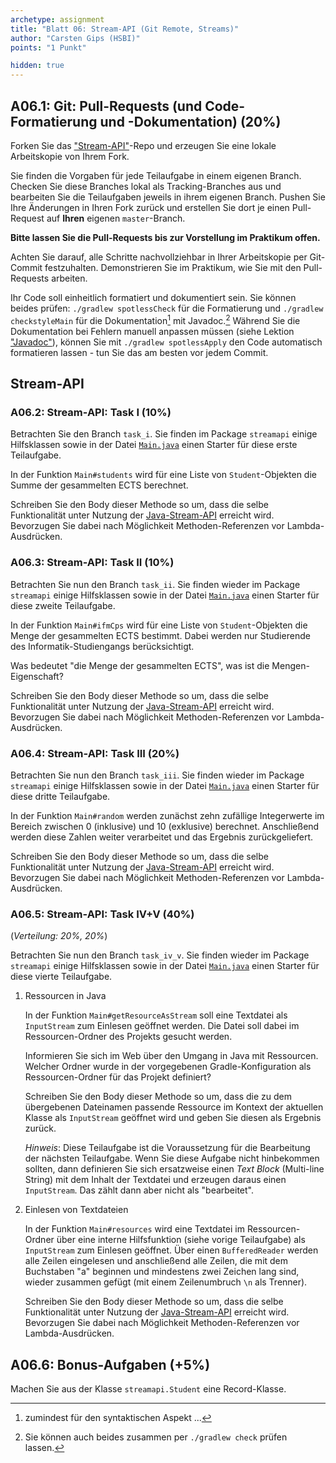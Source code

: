 ```yaml
---
archetype: assignment
title: "Blatt 06: Stream-API (Git Remote, Streams)"
author: "Carsten Gips (HSBI)"
points: "1 Punkt"

hidden: true
---
```


## A06.1: Git: Pull-Requests (und Code-Formatierung und -Dokumentation) (20%)

Forken Sie das ["Stream-API"]-Repo und erzeugen Sie eine lokale Arbeitskopie von Ihrem Fork.

Sie finden die Vorgaben für jede Teilaufgabe in einem eigenen Branch. Checken Sie diese
Branches lokal als Tracking-Branches aus und bearbeiten Sie die Teilaufgaben jeweils in ihrem
eigenen Branch. Pushen Sie Ihre Änderungen in Ihren Fork zurück und erstellen Sie dort je
einen Pull-Request auf **Ihren** eigenen `master`-Branch.

**Bitte lassen Sie die Pull-Requests bis zur Vorstellung im Praktikum offen.**

Achten Sie darauf, alle Schritte nachvollziehbar in Ihrer Arbeitskopie per Git-Commit
festzuhalten. Demonstrieren Sie im Praktikum, wie Sie mit den Pull-Requests arbeiten.

Ihr Code soll einheitlich formatiert und dokumentiert sein. Sie können beides prüfen:
`./gradlew spotlessCheck` für die Formatierung und `./gradlew checkstyleMain` für die
Dokumentation[^1] mit Javadoc.[^2] Während Sie die Dokumentation bei Fehlern manuell anpassen
müssen (siehe Lektion ["Javadoc"]), können Sie mit `./gradlew spotlessApply` den Code
automatisch formatieren lassen - tun Sie das am besten vor jedem Commit.

## Stream-API

### A06.2: Stream-API: Task I (10%)

Betrachten Sie den Branch `task_i`. Sie finden im Package `streamapi` einige Hilfsklassen
sowie in der Datei [`Main.java`] einen Starter für diese erste Teilaufgabe.

In der Funktion `Main#students` wird für eine Liste von `Student`-Objekten die Summe der
gesammelten ECTS berechnet.

Schreiben Sie den Body dieser Methode so um, dass die selbe Funktionalität unter Nutzung der
[Java-Stream-API] erreicht wird. Bevorzugen Sie dabei nach Möglichkeit Methoden-Referenzen vor
Lambda-Ausdrücken.

### A06.3: Stream-API: Task II (10%)

Betrachten Sie nun den Branch `task_ii`. Sie finden wieder im Package `streamapi` einige
Hilfsklassen sowie in der Datei [`Main.java`][1] einen Starter für diese zweite Teilaufgabe.

In der Funktion `Main#ifmCps` wird für eine Liste von `Student`-Objekten die Menge der
gesammelten ECTS bestimmt. Dabei werden nur Studierende des Informatik-Studiengangs
berücksichtigt.

Was bedeutet "die Menge der gesammelten ECTS", was ist die Mengen-Eigenschaft?

Schreiben Sie den Body dieser Methode so um, dass die selbe Funktionalität unter Nutzung der
[Java-Stream-API] erreicht wird. Bevorzugen Sie dabei nach Möglichkeit Methoden-Referenzen vor
Lambda-Ausdrücken.

### A06.4: Stream-API: Task III (20%)

Betrachten Sie nun den Branch `task_iii`. Sie finden wieder im Package `streamapi` einige
Hilfsklassen sowie in der Datei [`Main.java`][2] einen Starter für diese dritte Teilaufgabe.

In der Funktion `Main#random` werden zunächst zehn zufällige Integerwerte im Bereich zwischen
0 (inklusive) und 10 (exklusive) berechnet. Anschließend werden diese Zahlen weiter
verarbeitet und das Ergebnis zurückgeliefert.

Schreiben Sie den Body dieser Methode so um, dass die selbe Funktionalität unter Nutzung der
[Java-Stream-API] erreicht wird. Bevorzugen Sie dabei nach Möglichkeit Methoden-Referenzen vor
Lambda-Ausdrücken.

### A06.5: Stream-API: Task IV+V (40%)

(*Verteilung: 20%, 20%*)

Betrachten Sie nun den Branch `task_iv_v`. Sie finden wieder im Package `streamapi` einige
Hilfsklassen sowie in der Datei [`Main.java`][3] einen Starter für diese vierte Teilaufgabe.

1.  Ressourcen in Java

    In der Funktion `Main#getResourceAsStream` soll eine Textdatei als `InputStream` zum
    Einlesen geöffnet werden. Die Datei soll dabei im Ressourcen-Ordner des Projekts gesucht
    werden.

    Informieren Sie sich im Web über den Umgang in Java mit Ressourcen. Welcher Ordner wurde
    in der vorgegebenen Gradle-Konfiguration als Ressourcen-Ordner für das Projekt definiert?

    Schreiben Sie den Body dieser Methode so um, dass die zu dem übergebenen Dateinamen
    passende Ressource im Kontext der aktuellen Klasse als `InputStream` geöffnet wird und
    geben Sie diesen als Ergebnis zurück.

    *Hinweis*: Diese Teilaufgabe ist die Voraussetzung für die Bearbeitung der nächsten
    Teilaufgabe. Wenn Sie diese Aufgabe nicht hinbekommen sollten, dann definieren Sie sich
    ersatzweise einen *Text Block* (Multi-line String) mit dem Inhalt der Textdatei und
    erzeugen daraus einen `InputStream`. Das zählt dann aber nicht als "bearbeitet".

2.  Einlesen von Textdateien

    In der Funktion `Main#resources` wird eine Textdatei im Ressourcen-Ordner über eine
    interne Hilfsfunktion (siehe vorige Teilaufgabe) als `InputStream` zum Einlesen geöffnet.
    Über einen `BufferedReader` werden alle Zeilen eingelesen und anschließend alle Zeilen,
    die mit dem Buchstaben "a" beginnen und mindestens zwei Zeichen lang sind, wieder zusammen
    gefügt (mit einem Zeilenumbruch `\n` als Trenner).

    Schreiben Sie den Body dieser Methode so um, dass die selbe Funktionalität unter Nutzung
    der [Java-Stream-API] erreicht wird. Bevorzugen Sie dabei nach Möglichkeit
    Methoden-Referenzen vor Lambda-Ausdrücken.

## A06.6: Bonus-Aufgaben (+5%)

Machen Sie aus der Klasse `streamapi.Student` eine Record-Klasse.

[^1]: zumindest für den syntaktischen Aspekt ...

[^2]: Sie können auch beides zusammen per `./gradlew check` prüfen lassen.

  ["Stream-API"]: https://github.com/Programmiermethoden-CampusMinden/prog2_ybel_streamapi
  ["Javadoc"]: ../lecture/coding/javadoc.md
  [`Main.java`]: https://github.com/Programmiermethoden-CampusMinden/prog2_ybel_streamapi/blob/task_i/src/main/java/streamapi/Main.java
  [Java-Stream-API]: https://dev.java/learn/api/streams/
  [1]: https://github.com/Programmiermethoden-CampusMinden/prog2_ybel_streamapi/blob/task_ii/src/main/java/streamapi/Main.java
  [2]: https://github.com/Programmiermethoden-CampusMinden/prog2_ybel_streamapi/blob/task_iii/src/main/java/streamapi/Main.java
  [3]: https://github.com/Programmiermethoden-CampusMinden/prog2_ybel_streamapi/blob/task_iv_v/src/main/java/streamapi/Main.java
